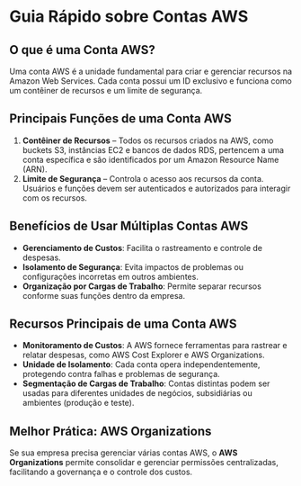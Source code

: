 # Guia Rápido sobre Contas AWS

## O que é uma Conta AWS?
Uma conta AWS é a unidade fundamental para criar e gerenciar recursos na Amazon Web Services. Cada conta possui um ID exclusivo e funciona como um contêiner de recursos e um limite de segurança.

## Principais Funções de uma Conta AWS
1. **Contêiner de Recursos** – Todos os recursos criados na AWS, como buckets S3, instâncias EC2 e bancos de dados RDS, pertencem a uma conta específica e são identificados por um Amazon Resource Name (ARN).
2. **Limite de Segurança** – Controla o acesso aos recursos da conta. Usuários e funções devem ser autenticados e autorizados para interagir com os recursos.

## Benefícios de Usar Múltiplas Contas AWS
- **Gerenciamento de Custos**: Facilita o rastreamento e controle de despesas.
- **Isolamento de Segurança**: Evita impactos de problemas ou configurações incorretas em outros ambientes.
- **Organização por Cargas de Trabalho**: Permite separar recursos conforme suas funções dentro da empresa.

## Recursos Principais de uma Conta AWS
- **Monitoramento de Custos**: A AWS fornece ferramentas para rastrear e relatar despesas, como AWS Cost Explorer e AWS Organizations.
- **Unidade de Isolamento**: Cada conta opera independentemente, protegendo contra falhas e problemas de segurança.
- **Segmentação de Cargas de Trabalho**: Contas distintas podem ser usadas para diferentes unidades de negócios, subsidiárias ou ambientes (produção e teste).

## Melhor Prática: AWS Organizations
Se sua empresa precisa gerenciar várias contas AWS, o **AWS Organizations** permite consolidar e gerenciar permissões centralizadas, facilitando a governança e o controle dos custos.
